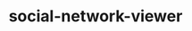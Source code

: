 ---
title: social-network-viewer
link: https://github.com/zhaoyi3264/social-network-viewer
desc: It creates an interactive social network visualization, saves, and restores session using text I/O.
skill: JavaFX, graph algorithms, OOP
order: 6
---